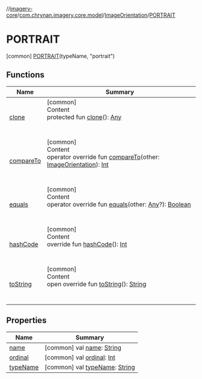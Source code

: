 //[imagery-core](../../../../index.md)/[com.chrynan.imagery.core.model](../../index.md)/[ImageOrientation](../index.md)/[PORTRAIT](index.md)



# PORTRAIT  
 [common] [PORTRAIT](index.md)(typeName, "portrait")  
   


## Functions  
  
|  Name |  Summary | 
|---|---|
| <a name="kotlin/Enum/clone/#/PointingToDeclaration/"></a>[clone](../-u-n-d-e-f-i-n-e-d/index.md#%5Bkotlin%2FEnum%2Fclone%2F%23%2FPointingToDeclaration%2F%5D%2FFunctions%2F94917885)| <a name="kotlin/Enum/clone/#/PointingToDeclaration/"></a>[common]  <br>Content  <br>protected fun [clone](../-u-n-d-e-f-i-n-e-d/index.md#%5Bkotlin%2FEnum%2Fclone%2F%23%2FPointingToDeclaration%2F%5D%2FFunctions%2F94917885)(): [Any](https://kotlinlang.org/api/latest/jvm/stdlib/kotlin/-any/index.html)  <br><br><br>|
| <a name="kotlin/Enum/compareTo/#com.chrynan.imagery.core.model.ImageOrientation/PointingToDeclaration/"></a>[compareTo](../-u-n-d-e-f-i-n-e-d/index.md#%5Bkotlin%2FEnum%2FcompareTo%2F%23com.chrynan.imagery.core.model.ImageOrientation%2FPointingToDeclaration%2F%5D%2FFunctions%2F94917885)| <a name="kotlin/Enum/compareTo/#com.chrynan.imagery.core.model.ImageOrientation/PointingToDeclaration/"></a>[common]  <br>Content  <br>operator override fun [compareTo](../-u-n-d-e-f-i-n-e-d/index.md#%5Bkotlin%2FEnum%2FcompareTo%2F%23com.chrynan.imagery.core.model.ImageOrientation%2FPointingToDeclaration%2F%5D%2FFunctions%2F94917885)(other: [ImageOrientation](../index.md)): [Int](https://kotlinlang.org/api/latest/jvm/stdlib/kotlin/-int/index.html)  <br><br><br>|
| <a name="kotlin/Enum/equals/#kotlin.Any?/PointingToDeclaration/"></a>[equals](../-u-n-d-e-f-i-n-e-d/index.md#%5Bkotlin%2FEnum%2Fequals%2F%23kotlin.Any%3F%2FPointingToDeclaration%2F%5D%2FFunctions%2F94917885)| <a name="kotlin/Enum/equals/#kotlin.Any?/PointingToDeclaration/"></a>[common]  <br>Content  <br>operator override fun [equals](../-u-n-d-e-f-i-n-e-d/index.md#%5Bkotlin%2FEnum%2Fequals%2F%23kotlin.Any%3F%2FPointingToDeclaration%2F%5D%2FFunctions%2F94917885)(other: [Any](https://kotlinlang.org/api/latest/jvm/stdlib/kotlin/-any/index.html)?): [Boolean](https://kotlinlang.org/api/latest/jvm/stdlib/kotlin/-boolean/index.html)  <br><br><br>|
| <a name="kotlin/Enum/hashCode/#/PointingToDeclaration/"></a>[hashCode](../-u-n-d-e-f-i-n-e-d/index.md#%5Bkotlin%2FEnum%2FhashCode%2F%23%2FPointingToDeclaration%2F%5D%2FFunctions%2F94917885)| <a name="kotlin/Enum/hashCode/#/PointingToDeclaration/"></a>[common]  <br>Content  <br>override fun [hashCode](../-u-n-d-e-f-i-n-e-d/index.md#%5Bkotlin%2FEnum%2FhashCode%2F%23%2FPointingToDeclaration%2F%5D%2FFunctions%2F94917885)(): [Int](https://kotlinlang.org/api/latest/jvm/stdlib/kotlin/-int/index.html)  <br><br><br>|
| <a name="kotlin/Enum/toString/#/PointingToDeclaration/"></a>[toString](../-u-n-d-e-f-i-n-e-d/index.md#%5Bkotlin%2FEnum%2FtoString%2F%23%2FPointingToDeclaration%2F%5D%2FFunctions%2F94917885)| <a name="kotlin/Enum/toString/#/PointingToDeclaration/"></a>[common]  <br>Content  <br>open override fun [toString](../-u-n-d-e-f-i-n-e-d/index.md#%5Bkotlin%2FEnum%2FtoString%2F%23%2FPointingToDeclaration%2F%5D%2FFunctions%2F94917885)(): [String](https://kotlinlang.org/api/latest/jvm/stdlib/kotlin/-string/index.html)  <br><br><br>|


## Properties  
  
|  Name |  Summary | 
|---|---|
| <a name="com.chrynan.imagery.core.model/ImageOrientation.PORTRAIT/name/#/PointingToDeclaration/"></a>[name](name.md)| <a name="com.chrynan.imagery.core.model/ImageOrientation.PORTRAIT/name/#/PointingToDeclaration/"></a> [common] val [name](name.md): [String](https://kotlinlang.org/api/latest/jvm/stdlib/kotlin/-string/index.html)   <br>|
| <a name="com.chrynan.imagery.core.model/ImageOrientation.PORTRAIT/ordinal/#/PointingToDeclaration/"></a>[ordinal](ordinal.md)| <a name="com.chrynan.imagery.core.model/ImageOrientation.PORTRAIT/ordinal/#/PointingToDeclaration/"></a> [common] val [ordinal](ordinal.md): [Int](https://kotlinlang.org/api/latest/jvm/stdlib/kotlin/-int/index.html)   <br>|
| <a name="com.chrynan.imagery.core.model/ImageOrientation.PORTRAIT/typeName/#/PointingToDeclaration/"></a>[typeName](type-name.md)| <a name="com.chrynan.imagery.core.model/ImageOrientation.PORTRAIT/typeName/#/PointingToDeclaration/"></a> [common] val [typeName](type-name.md): [String](https://kotlinlang.org/api/latest/jvm/stdlib/kotlin/-string/index.html)   <br>|

